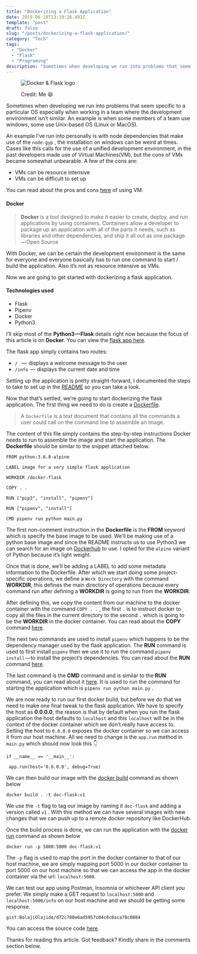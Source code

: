```yaml
---
title: "Dockerizing a Flask Application"
date: 2019-06-10T13:19:26.491Z
template: "post"
draft: false
slug: "/posts/dockerizing-a-flask-application/"
category: "Tech"
tags:
  - "Docker"
  - "Flask"
  - "Programing"
description: "Sometimes when developing we run into problems that seem specific to a particular OS especially when working in a team where the development environment isn’t similar. An example is when some…"
---
```


<figure>

![Docker & Flask logo](https://miro.medium.com/max/2880/1*uiccE51rA9jFirejyitdJg.png)

<figcaption>Credit: Me 😆</figcaption></figure>

Sometimes when developing we run into problems that seem specific to a particular OS especially when working in a team where the development environment isn’t similar. An example is when some members of a team use windows, some use Unix-based OS (Linux or MacOS).

An example I’ve run into personally is with node dependencies that make use of the `node-gyp` , the installation on windows can be weird at times. Cases like this calls for the use of a unified development environment, in the past developers made use of Virtual Machines(VM), but the cons of VMs became somewhat unbearable. A few of the cons are:

*   VMs can be resource intensive
*   VMs can be difficult to set up

You can read about the pros and cons [here](https://www.cynexlink.com/2017/08/18/virtual-machines-pros-cons/) of using VM.

#### **Docker**

> **Docker** is a tool designed to make it easier to create, deploy, and run applications by using containers. Containers allow a developer to package up an application with all of the parts it needs, such as libraries and other dependencies, and ship it all out as one package. — Open Source

With Docker, we can be certain the development environment is the same for everyone and everyone basically has to run one command to start / build the application. Also it’s not as resource intensive as VMs.

Now we are going to get started with dockerizing a flask application.

#### Technologies used

*   Flask
*   Pipenv
*   Docker
*   Python3

I’ll skip most of the **Python3 — Flask** details right now because the focus of this article is on **Docker**. You can view the [flask app here](https://github.com/BolajiOlajide/docker-flask/tree/app-w/o-docker).

The flask app simply contains two routes:

*   `/ ` —  displays a welcome message to the user
*   `/info`  —  displays the current date and time

Setting up the application is pretty straight-forward, I documented the steps to take to set up in the [README](https://github.com/BolajiOlajide/docker-flask/blob/app-w/o-docker/README.md) so you can take a look.

Now that that’s settled, we’re going to start dockerizing the flask application. The first thing we need to do is create a [Dockerfile](https://docs.docker.com/engine/reference/builder/).

> A `Dockerfile` is a text document that contains all the commands a user could call on the command line to assemble an image.

The content of this file simply contains the step-by-step instructions Docker needs to run to assemble the image and start the application. The **Dockerfile** should be similar to the snippet attached below.

```
FROM python:3.6.8-alpine

LABEL image for a very simple flask application

WORKDIR /docker-flask

COPY . .

RUN ["pip3", "install", "pipenv"]

RUN ["pipenv", "install"]

CMD pipenv run python main.py
```

The first non-comment instruction in the **Dockerfile** is the **FROM** keyword which is specify the base image to be used. We’ll be making use of a python base image and since the README instructs us to use Python3 we can search for an image on [Dockerhub](https://hub.docker.com/_/python) to use. I opted for the `alpine` variant of Python because it’s light weight.

Once that is done, we’ll be adding a LABEL to add some metadata information to the Dockerfile. After which we start doing some project-specific operations, we define a `Work Directory` with the command **WORKDIR**, this defines the main directory of operations because every command run after defining a **WORKDIR** is going to run from the **WORKDIR**.

After defining this, we copy the content from our machine to the docker container with the command `COPY . .` , the first `.` is to instruct docker to copy all the files in the current directory to the second `.` which is going to be the **WORKDIR** in the docker container. You can read about the **COPY** command [here](https://docs.docker.com/develop/develop-images/dockerfile_best-practices#add-or-copy).

The next two commands are used to install `pipenv` which happens to be the dependency manager used by the flask application. The **RUN** command is used to first install `pipenv` then we use it to run the command `pipenv install` — to install the project’s dependencies. You can read about the **RUN** command [here](https://docs.docker.com/engine/reference/builder#run).

The last command is the **CMD** command and is similar to the **RUN** command, you can read about it [here](https://docs.docker.com/engine/reference/builder/#cmd). It is used to run the command for starting the application which is `pipenv run python main.py` .

We are now ready to run our first docker build, but before we do that we need to make one final tweak to the flask application. We have to specify the host as **0.0.0.0**, the reason is that by default when you run the flask application the host defaults to `localhost` and this `localhost` will be in the context of the docker container which we don’t really have access to. Setting the host to `0.0.0.0` exposes the docker container so we can access it from our host machine. All we need to change is the `app.run` method in `main.py` which should now look this 👇

```
if __name__ == '__main__':
```
```
 app.run(host='0.0.0.0', debug=True)
```

We can then build our image with the [docker build](https://docs.docker.com/engine/reference/commandline/build/) command as shown below

```
docker build . -t doc-flask:v1
```

We use the `-t` flag to tag our image by naming it `doc-flask` and adding a version called `v1` . With this method we can have several images with new changes that we can push up to a remote docker repository like DockerHub.

Once the build process is done, we can run the application with the [docker run](https://docs.docker.com/engine/reference/commandline/run/) command as shown below

```
docker run -p 5000:5000 doc-flask:v1
```

The `-p` flag is used to map the port in the docker container to that of our host machine, we are simply mapping port 5000 in our docker container to port 5000 on our host machine so that we can access the app in the docker container via the url: `localhost:5000`.

We can test our app using Postman, Insomnia or whichever API client you prefer. We simply make a GET request to `localhost:5000` and `localhost:5000/info` on our host machine and we should be getting some response.

`gist:BolajiOlajide/d72c780e6ad5957c04c8c0aca78c0884`

You can access the source code [here](https://github.com/BolajiOlajide/docker-flask).

Thanks for reading this article. Got feedback? Kindly share in the comments section below.
